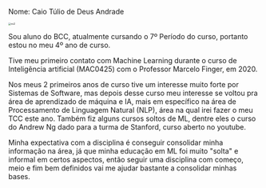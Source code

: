 Nome: Caio Túlio de Deus Andrade

<img src="/home/caio/Imagens/eu2.jpg" alt="eu2" style="zoom:33%;" />

Sou aluno do BCC, atualmente cursando o 7º Período do curso, portanto estou no meu 4º ano de curso. 

Tive meu primeiro contato com Machine Learning durante o curso de Inteligência artificial (MAC0425) com o Professor Marcelo Finger, em 2020. 



Nos meus 2 primeiros anos de curso tive um interesse muito forte por Sistemas de Software, mas depois desse curso meu interesse se voltou pra área de aprendizado de máquina e IA, mais em específico na área de Processamento de Linguagem Natural (NLP), área na qual irei fazer o meu TCC este ano. Também fiz alguns cursos soltos de ML, dentre eles o curso do Andrew Ng dado para a turma de Stanford, curso aberto no youtube.



Minha expectativa com a disciplina é conseguir consolidar minha informação na área, já que minha educação em ML foi muito "solta" e informal em certos aspectos, então seguir uma disciplina com começo, meio e fim bem definidos vai me ajudar bastante a consolidar minhas bases.

